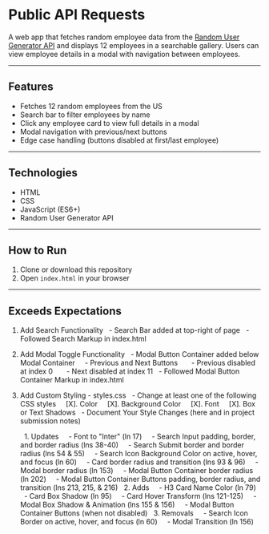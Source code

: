 # Public API Requests

A web app that fetches random employee data from the [Random User Generator API](https://randomuser.me/) and displays 12 employees in a searchable gallery. Users can view employee details in a modal with navigation between employees.

---

## Features

- Fetches 12 random employees from the US
- Search bar to filter employees by name
- Click any employee card to view full details in a modal
- Modal navigation with previous/next buttons
- Edge case handling (buttons disabled at first/last employee)

---

## Technologies

- HTML
- CSS
- JavaScript (ES6+)
- Random User Generator API

---

## How to Run

1. Clone or download this repository  
2. Open `index.html` in your browser  

---

## Exceeds Expectations

1. Add Search Functionality
  &nbsp; - Search Bar added at top-right of page
  &nbsp; - Followed Search Markup in index.html

2. Add Modal Toggle Functionality
  &nbsp; - Modal Button Container added below Modal Container
    &nbsp; &nbsp; - Previous and Next Buttons
      &nbsp; &nbsp; &nbsp; - Previous disabled at index 0
      &nbsp; &nbsp; &nbsp; - Next disabled at index 11
  &nbsp; - Followed Modal Button Container Markup in index.html

3. Add Custom Styling - styles.css
  &nbsp; - Change at least one of the following CSS styles
    &nbsp; &nbsp; [X]. Color
    &nbsp; &nbsp; [X]. Background Color
    &nbsp; &nbsp; [X]. Font
    &nbsp; &nbsp; [X]. Box or Text Shadows
  &nbsp; - Document Your Style Changes (here and in project submission notes)

    &nbsp; 1. Updates 
      &nbsp; &nbsp; - Font to "Inter" (ln 17)
      &nbsp; &nbsp; - Search Input padding, border, and border radius (lns 38-40)
      &nbsp; &nbsp; - Search Submit border and border radius (lns 54 & 55)
      &nbsp; &nbsp; - Search Icon Background Color on active, hover, and focus (ln 60)
      &nbsp; &nbsp; - Card border radius and transition (lns 93 & 96)
      &nbsp; &nbsp; - Modal border radius (ln 153)
      &nbsp; &nbsp; - Modal Button Container border radius (ln 202)
      &nbsp; &nbsp; - Modal Button Container Buttons padding, border radius, and transition (lns 213, 215, & 216)
    &nbsp; 2. Adds
      &nbsp; &nbsp; - H3 Card Name Color (ln 79)
      &nbsp; &nbsp; - Card Box Shadow (ln 95)
      &nbsp; &nbsp; - Card Hover Transform (lns 121-125)
      &nbsp; &nbsp; - Modal Box Shadow & Animation (lns 155 & 156)
      &nbsp; &nbsp; - Modal Button Container Buttons (when not disabled)
    &nbsp; 3. Removals
      &nbsp; &nbsp; - Search Icon Border on active, hover, and focus (ln 60)
      &nbsp; &nbsp; - Modal Transition (ln 156)